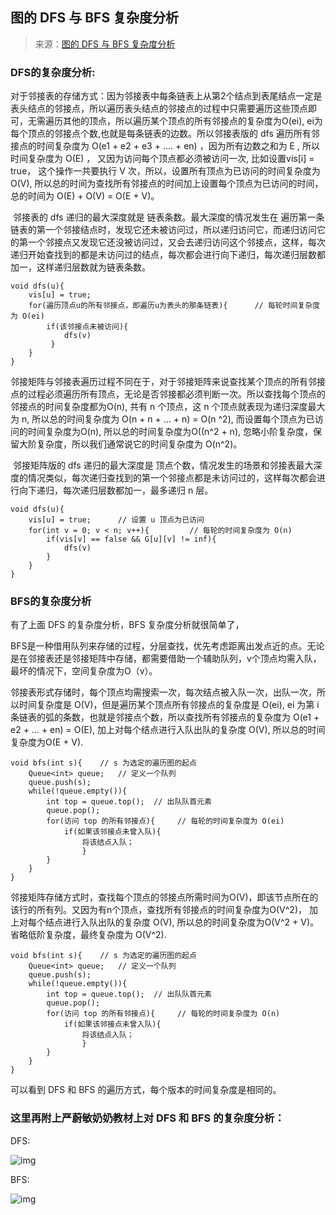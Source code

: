 ## **图的 DFS 与 BFS 复杂度分析**

> 来源：[图的 DFS 与 BFS 复杂度分析](https://www.cnblogs.com/hi3254014978/p/12627861.html)

### DFS的复杂度分析:

​    对于邻接表的存储方式：因为邻接表中每条链表上从第2个结点到表尾结点一定是表头结点的邻接点，所以遍历表头结点的邻接点的过程中只需要遍历这些顶点即可，无需遍历其他的顶点，所以遍历某个顶点的所有邻接点的复杂度为O(ei), ei为每个顶点的邻接点个数,也就是每条链表的边数。所以邻接表版的 dfs 遍历所有邻接点的时间复杂度为 O(e1 + e2 + e3 + .... + en) ，因为所有边数之和为 E , 所以时间复杂度为 O(E) ， 又因为访问每个顶点都必须被访问一次, 比如设置vis[i] = true， 这个操作一共要执行 V  次，所以，设置所有顶点为已访问的时间复杂度为O(V), 所以总的时间为查找所有邻接点的时间加上设置每个顶点为已访问的时间，总的时间为 O(E) + O(V) = O(E + V)。

​    邻接表的 dfs 递归的最大深度就是 链表条数。最大深度的情况发生在 遍历第一条链表的第一个邻接结点时，发现它还未被访问过，所以递归访问它，而递归访问它的第一个邻接点又发现它还没被访问过，又会去递归访问这个邻接点，这样，每次递归开始查找到的都是未访问过的结点，每次都会进行向下递归，每次递归层数都加一，这样递归层数就为链表条数。













 





```
void dfs(u){
    vis[u] = true;
    for(遍历顶点u的所有邻接点，即遍历u为表头的那条链表){      // 每轮时间复杂度为 O(ei)
        if(该邻接点未被访问){
            dfs(v)
         }
    }
}      
```





​    邻接矩阵与邻接表遍历过程不同在于，对于邻接矩阵来说查找某个顶点的所有邻接点的过程必须遍历所有顶点，无论是否邻接都必须判断一次。所以查找每个顶点的邻接点的时间复杂度都为O(n), 共有 n 个顶点，这 n 个顶点就表现为递归深度最大为 n, 所以总的时间复杂度为 O(n + n + ... + n) = O(n ^2), 而设置每个顶点为已访问的时间复杂度为O(n), 所以总的时间复杂度为O((n^2 + n), 忽略小阶复杂度，保留大阶复杂度，所以我们通常说它的时间复杂度为 O(n^2)。

​    邻接矩阵版的 dfs 递归的最大深度是 顶点个数，情况发生的场景和邻接表最大深度的情况类似，每次递归查找到的第一个邻接点都是未访问过的，这样每次都会进行向下递归，每次递归层数都加一，最多递归 n 层。













 





```
void dfs(u){
    vis[u] = true;      // 设置 u 顶点为已访问
    for(int v = 0; v < n; v++){         // 每轮的时间复杂度为 O(n)
        if(vis[v] == false && G[u][v] != inf){
            dfs(v)
        }
    }
}
```





### BFS的复杂度分析

有了上面 DFS 的复杂度分析，BFS 复杂度分析就很简单了，

​     BFS是一种借用队列来存储的过程，分层查找，优先考虑距离出发点近的点。无论是在邻接表还是邻接矩阵中存储，都需要借助一个辅助队列，v个顶点均需入队，最坏的情况下，空间复杂度为O（v）。

​    邻接表形式存储时，每个顶点均需搜索一次，每次结点被入队一次，出队一次，所以时间复杂度是 O(V)，但是遍历某个顶点所有邻接点的复杂度是 O(ei), ei 为第 i 条链表的弧的条数，也就是邻接点个数，所以查找所有邻接点的复杂度为 O(e1 + e2 + ... + en) = O(E), 加上对每个结点进行入队出队的复杂度 O(V), 所以总的时间复杂度为O(E + V). 













 





```
void bfs(int s){    // s 为选定的遍历图的起点
    Queue<int> queue;   // 定义一个队列
    queue.push(s);
    while(!queue.empty()){
        int top = queue.top();  // 出队队首元素
        queue.pop();
        for(访问 top 的所有邻接点){     // 每轮的时间复杂度为 O(ei)
            if(如果该邻接点未曾入队){
                将该结点入队；
                }
        }
    }
}
```





​    邻接矩阵存储方式时，查找每个顶点的邻接点所需时间为O(V)，即该节点所在的该行的所有列。又因为有n个顶点，查找所有邻接点的时间复杂度为O(V^2)， 加上对每个结点进行入队出队的复杂度 O(V), 所以总的时间复杂度为O(V^2 + V)。省略低阶复杂度，最终复杂度为 O(V^2).













 





```
void bfs(int s){    // s 为选定的遍历图的起点
    Queue<int> queue;   // 定义一个队列
    queue.push(s);
    while(!queue.empty()){
        int top = queue.top();  // 出队队首元素
        queue.pop();
        for(访问 top 的所有邻接点){     // 每轮的时间复杂度为 O(n)
            if(如果该邻接点未曾入队){
                将该结点入队；
                }
        }
    }
}
```





可以看到 DFS 和 BFS 的遍历方式，每个版本的时间复杂度是相同的。

### 这里再附上严蔚敏奶奶教材上对 DFS 和 BFS 的复杂度分析：

DFS:

![img](https://img2020.cnblogs.com/blog/1456655/202004/1456655-20200403174111579-36055159.jpg)



BFS:

![img](https://img2020.cnblogs.com/blog/1456655/202004/1456655-20200403174112605-1659680119.jpg)



